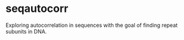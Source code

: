# seqautocorr

Exploring autocorrelation in sequences with the goal of finding repeat subunits in DNA.
